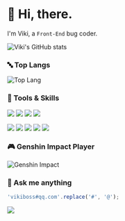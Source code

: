# 👋 Hi, there.

I'm Viki, a `Front-End` bug coder.

![Viki's GitHub stats](https://github-readme-stats.vercel.app/api?username=vikiboss&show_icons=true)

### 🔤 Top Langs

![Top Lang](https://github-readme-stats.vercel.app/api/top-langs/?username=vikiboss&layout=compact&hide=html)

### 🔧 Tools & Skills

[![](https://img.shields.io/badge/-Visual%20Studio%20Code-1d89d2?style=flat-square&logo=visual-studio-code&logoColor=ffffff)](https://code.visualstudio.com/)
[![](https://img.shields.io/badge/-Windows%20Terminal-333333?style=flat-square&logo=WindowsTerminal&logoColor=ffffff)](https://www.microsoft.com/zh-cn/p/windows-terminal/9n0dx20hk701)
[![](https://img.shields.io/badge/-Goole%20Chrome-4c8bf4?style=flat-square&logo=GoogleChrome&logoColor=ffffff)](https://google.cn/chrome/)
[![](https://img.shields.io/badge/-Termux-000000?style=flat-square&logo=WindowsTerminal&logoColor=ffffff)](https://termux.com/)

[![](https://img.shields.io/badge/-JavaScript-f7a326?style=flat-square&logo=javascript&logoColor=ffffff)](https://www.ecma-international.org/)
[![](https://img.shields.io/badge/-Node.js-43853d?style=flat-square&logo=node.js&logoColor=ffffff)](https://nodejs.org/)
[![](https://img.shields.io/badge/-TypeScript-007acc?style=flat-square&logo=typescript&logoColor=white)](https://www.typescriptlang.org/)
[![](https://img.shields.io/badge/-React-33aaff?style=flat-square&logo=react&logoColor=ffffff)](https://reactjs.org/)
[![](https://img.shields.io/badge/-Electron-51727d?style=flat-square&logo=electron&logoColor=white)](https://www.electronjs.org/)

### 🎮 Genshin Impact Player

![Genshin Impact](https://genshin-card.getloli.com/rand/321901921.png)

### 💬 Ask me anything

```js
'vikiboss#qq.com'.replace('#', '@');
```
![](https://komarev.com/ghpvc/?username=vikiboss&color=green)
<img width="0" height="0" src="https://profile-counter.glitch.me/vikiboss/count.svg" />
